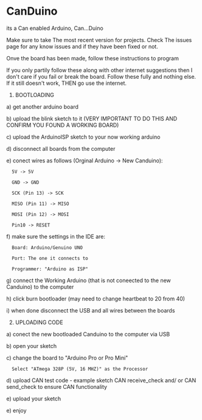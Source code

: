 # CanDuino
its a Can enabled Arduino, Can...Duino


Make sure to take The most recent version for projects.
Check The issues page for any know issues and if they have been fixed or not.

Onve the board has been made, follow these instructions to program

If you only partily follow these along with other internet suggestions then I don't care if you fail or break the board.
Follow these fully and nothing else. If it still doesn't work, THEN go use the internet.

1) BOOTLOADING

  a) get another arduino board
  
  b) upload the blink sketch to it (VERY IMPORTANT TO DO THIS AND CONFIRM YOU FOUND A WORKING BOARD)
  
  c) upload the ArduinoISP sketch to your now working arduino
  
  d) disconnect all boards from the computer
  
  e) conect wires as follows (Orginal Arduino -> New Canduino):
  
      5V -> 5V
      
      GND -> GND
      
      SCK (Pin 13) -> SCK
      
      MISO (Pin 11) -> MISO
      
      MOSI (Pin 12) -> MOSI
      
      Pin10 -> RESET  
      
      
  f) make sure the settings in the IDE are:
  
      Board: Arduino/Genuino UNO
      
      Port: The one it connects to
      
      Programmer: "Arduino as ISP"
      
      
  g) connect the Working Arduino (that is not coneected to the new Canduino) to the computer
  
  h) click burn bootloader (may need to change heartbeat to 20 from 40)
  
  i) when done disconnect the USB and all wires between the boards
  
2) UPLOADING CODE

  a) conect the new bootloaded Canduino to the computer via USB
  
  b) open your sketch
  
  c) change the board to "Arduino Pro or Pro Mini"
  
      Select "ATmega 328P (5V, 16 MHZ)" as the Processor
      
  d) upload CAN test code - example sketch CAN receive_check and/ or CAN send_check to ensure CAN functionality
  
  e) upload your sketch
   
  e) enjoy
 
